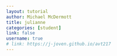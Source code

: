 ```yaml
---
layout: tutorial
author: Michael McDermott
title: julianne
categories: [student]
link: false
username: true
# link: https://j-joven.github.io/avt217
---
```

